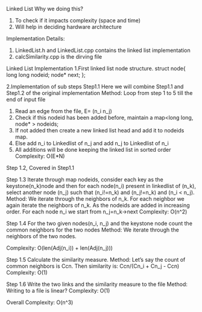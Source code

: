 Linked List
Why we doing this?
1. To check if it impacts complexity (space and time)
2. Will help in deciding hardware architecture 

Implementation Details:
1. LinkedList.h and LinkedList.cpp contains the linked list implementation
2. calcSimilarity.cpp is the dirving file

Linked List Implementation
1.First linked list node structure.
struct node{
  long long nodeid;
  node* next;
};

2.Implementation of sub steps
Step1.1
Here we will combine Step1.1 and Step1.2 of the original implementation
Method: Loop from step 1 to 5 till the end of input file
  1. Read an edge from the file, E= (n_i n_j)
  2. Check if this nodeid has been added before, maintain a map<long long, node* > nodeids;
  3. If not added then create a new linked list head and add it to nodeids map.
  4. Else add n_i to Linkedlist of n_j and add n_j to Linkedlist of n_i
  5. All additions will be done keeping the linked list in sorted order
Complexity: O(E*N)

Step  1.2, Covered in Step1.1

Step 1.3 Iterate through map nodeids, consider each key as the keystone(n_k)node and then for each node(n_i) present in linkedlist of (n_k), select another node (n_j) such that (n_i!=n_k) and (n_j!=n_k) and (n_i  < n_j).
Method: We iterate through the neighbors of n_k. For each neighbor we again iterate the neighbors of n_k. As the nodeids are added in increasing order. For each node n_i we start from n_j=n_k->next 
Complexity: O(n^2)

Step 1.4 For the two given nodes(n_i, n_j) and the keystone node count the common neighbors for the two nodes
Method: We iterate through the neighbors of the two nodes.

Complexity: O(len(Adj(n_i)) + len(Adj(n_j)))

Step 1.5 Calculate the similarity measure.
Method: Let’s say the count of common neighbors is Ccn. Then similarity is:
		Ccn/(Cn_i + Cn_j - Ccn)
Complexity: O(1)

Step 1.6 Write the two links and the similarity measure to the file
Method: Writing to a file is linear?
Complexity: O(1)

Overall Complexity: O(n^3)
